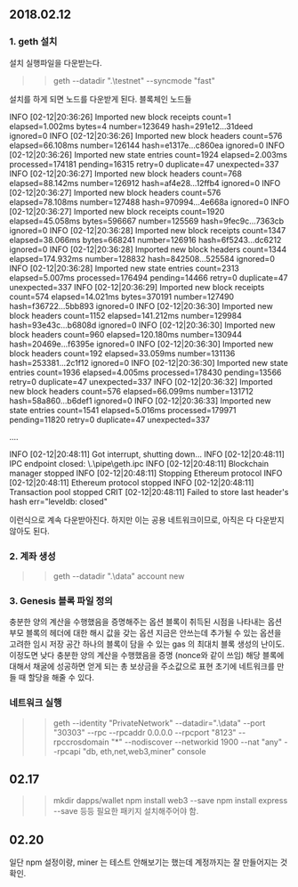 ## 2018.02.12

### 1. geth 설치
설치 실행파일을 다운받는다.

>> geth --datadir ".\testnet" --syncmode "fast"

설치를 하게 되면 노드를 다운받게 된다. 블록체인 노드들

INFO [02-12|20:36:26] Imported new block receipts              count=1    elapsed=1.002ms   bytes=4       number=123649 hash=291e12…31deed ignored=0
INFO [02-12|20:36:26] Imported new block headers               count=576  elapsed=66.108ms  number=126144 hash=e1317e…c860ea ignored=0
INFO [02-12|20:36:26] Imported new state entries               count=1924 elapsed=2.003ms   processed=174181 pending=16315 retry=0   duplicate=47 unexpected=337
INFO [02-12|20:36:27] Imported new block headers               count=768  elapsed=88.142ms  number=126912 hash=af4e28…12ffb4 ignored=0
INFO [02-12|20:36:27] Imported new block headers               count=576  elapsed=78.108ms  number=127488 hash=970994…4e668a ignored=0
INFO [02-12|20:36:27] Imported new block receipts              count=1920 elapsed=45.058ms  bytes=596667  number=125569 hash=9fec9c…7363cb ignored=0
INFO [02-12|20:36:28] Imported new block receipts              count=1347 elapsed=38.066ms  bytes=668241  number=126916 hash=6f5243…dc6212 ignored=0
INFO [02-12|20:36:28] Imported new block headers               count=1344 elapsed=174.932ms number=128832 hash=842508…525584 ignored=0
INFO [02-12|20:36:28] Imported new state entries               count=2313 elapsed=5.007ms   processed=176494 pending=14466 retry=0   duplicate=47 unexpected=337
INFO [02-12|20:36:29] Imported new block receipts              count=574  elapsed=14.021ms  bytes=370191  number=127490 hash=f36722…5bb893 ignored=0
INFO [02-12|20:36:30] Imported new block headers               count=1152 elapsed=141.212ms number=129984 hash=93e43c…b6808d ignored=0
INFO [02-12|20:36:30] Imported new block headers               count=960  elapsed=120.180ms number=130944 hash=20469e…f6395e ignored=0
INFO [02-12|20:36:30] Imported new block headers               count=192  elapsed=33.059ms  number=131136 hash=253381…2c1f12 ignored=0
INFO [02-12|20:36:30] Imported new state entries               count=1936 elapsed=4.005ms   processed=178430 pending=13566 retry=0   duplicate=47 unexpected=337
INFO [02-12|20:36:32] Imported new block headers               count=576  elapsed=66.099ms  number=131712 hash=58a860…b6def1 ignored=0
INFO [02-12|20:36:33] Imported new state entries               count=1541 elapsed=5.016ms   processed=179971 pending=11820 retry=0   duplicate=47 unexpected=337

....

INFO [02-12|20:48:11] Got interrupt, shutting down...
INFO [02-12|20:48:11] IPC endpoint closed: \\.\pipe\geth.ipc
INFO [02-12|20:48:11] Blockchain manager stopped
INFO [02-12|20:48:11] Stopping Ethereum protocol
INFO [02-12|20:48:11] Ethereum protocol stopped
INFO [02-12|20:48:11] Transaction pool stopped
CRIT [02-12|20:48:11] Failed to store last header's hash       err="leveldb: closed"

이런식으로 계속 다운받아진다. 하지만 이는 공용 네트워크이므로, 아직은 다 다운받지 않아도 된다.

### 2. 계좌 생성

>> geth --datadir ".\data" account new

### 3. Genesis 블록 파일 정의

충분한 양의 계산을 수행했음을 증명해주는 옵션
블록이 취득된 시점을 나타내는 옵션
부모 블록의 헤더에 대한 해시 값을 갖는 옵션
지금은 안쓰는데 추가될 수 있는 옵션을 고려한 임시 저장 공간
하나의 블록이 담을 수 있는 gas 의 최대치
블록 생성의 난이도. 이정도면 낮다
충분한 양의 계산을 수행했음을 증명 (nonce와 같이 쓰임)
해당 블록에 대해서 채굴에 성공하면 얻게 되는 총 보상금을 주소값으로 표현
초기에 네트워크를 만들 때 할당을 해줄 수 있다.


### 네트워크 실행

>> geth --identity "PrivateNetwork" --datadir=".\data" --port "30303" --rpc --rpcaddr 0.0.0.0 --rpcport "8123" --rpccrosdomain "*" --nodiscover --networkid 1900 --nat "any" --rpcapi "db, eth,net,web3,miner" console


## 02.17

>> mkdir dapps/wallet
>> npm install web3 --save
>> npm install express --save 등등 필요한 패키지 설치해주어야 함.

## 02.20
일단 npm 설정이랑, miner 는 테스트 안해보기는 했는데 계정까지는 잘 만들어지는 것 확인.

